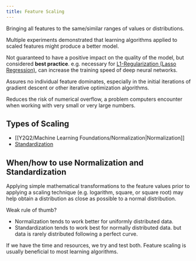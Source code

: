 ```yaml
---
title: Feature Scaling
---
```


Bringing all features to the same/similar ranges of values or distributions.

Multiple experiments demonstrated that learning algorithms applied to scaled features might produce a better model.

Not guaranteed to have a positive impact on the quality of the model, but considered **best practice**. e.g. necessary for [L1-Regularization (Lasso Regression)](/machine-learning-foundations/l1-regularization-lasso-regression), can increase the training speed of deep neural networks.

Assures no individual feature dominates, especially in the initial iterations of gradient descent or other iterative optimization algorithms.

Reduces the risk of numerical overflow, a problem computers encounter when working with very small or very large numbers.

## Types of Scaling
- [[Y2Q2/Machine Learning Foundations/Normalization|Normalization]]
- [Standardization](/machine-learning-foundations/standardization)

## When/how to use Normalization and Standardization
Applying simple mathematical transformations to the feature values prior to applying a scaling technique (e.g. logarithm, square, or square root) may help obtain a distribution as close as possible to a normal distribution.

Weak rule of thumb?
- Normalization tends to work better for uniformly distributed data.
- Standardization tends to work best for normally distributed data.
but data is rarely distributed following a perfect curve.

If we have the time and resources, we try and test both.
Feature scaling is usually beneficial to most learning algorithms.